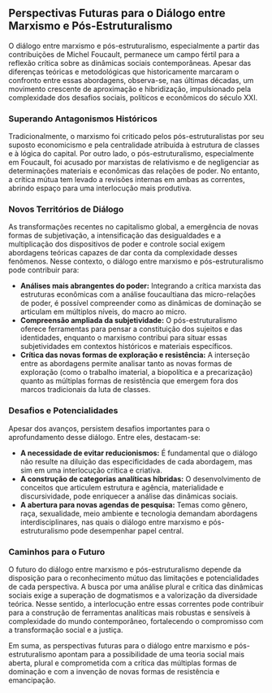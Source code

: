 
## Perspectivas Futuras para o Diálogo entre Marxismo e Pós-Estruturalismo

O diálogo entre marxismo e pós-estruturalismo, especialmente a partir das contribuições de Michel Foucault, permanece um campo fértil para a reflexão crítica sobre as dinâmicas sociais contemporâneas. Apesar das diferenças teóricas e metodológicas que historicamente marcaram o confronto entre essas abordagens, observa-se, nas últimas décadas, um movimento crescente de aproximação e hibridização, impulsionado pela complexidade dos desafios sociais, políticos e econômicos do século XXI.

### Superando Antagonismos Históricos

Tradicionalmente, o marxismo foi criticado pelos pós-estruturalistas por seu suposto economicismo e pela centralidade atribuída à estrutura de classes e à lógica do capital. Por outro lado, o pós-estruturalismo, especialmente em Foucault, foi acusado por marxistas de relativismo e de negligenciar as determinações materiais e econômicas das relações de poder. No entanto, a crítica mútua tem levado a revisões internas em ambas as correntes, abrindo espaço para uma interlocução mais produtiva.

### Novos Territórios de Diálogo

As transformações recentes no capitalismo global, a emergência de novas formas de subjetivação, a intensificação das desigualdades e a multiplicação dos dispositivos de poder e controle social exigem abordagens teóricas capazes de dar conta da complexidade desses fenômenos. Nesse contexto, o diálogo entre marxismo e pós-estruturalismo pode contribuir para:

- **Análises mais abrangentes do poder:** Integrando a crítica marxista das estruturas econômicas com a análise foucaultiana das micro-relações de poder, é possível compreender como as dinâmicas de dominação se articulam em múltiplos níveis, do macro ao micro.
- **Compreensão ampliada da subjetividade:** O pós-estruturalismo oferece ferramentas para pensar a constituição dos sujeitos e das identidades, enquanto o marxismo contribui para situar essas subjetividades em contextos históricos e materiais específicos.
- **Crítica das novas formas de exploração e resistência:** A interseção entre as abordagens permite analisar tanto as novas formas de exploração (como o trabalho imaterial, a biopolítica e a precarização) quanto as múltiplas formas de resistência que emergem fora dos marcos tradicionais da luta de classes.

### Desafios e Potencialidades

Apesar dos avanços, persistem desafios importantes para o aprofundamento desse diálogo. Entre eles, destacam-se:

- **A necessidade de evitar reducionismos:** É fundamental que o diálogo não resulte na diluição das especificidades de cada abordagem, mas sim em uma interlocução crítica e criativa.
- **A construção de categorias analíticas híbridas:** O desenvolvimento de conceitos que articulem estrutura e agência, materialidade e discursividade, pode enriquecer a análise das dinâmicas sociais.
- **A abertura para novas agendas de pesquisa:** Temas como gênero, raça, sexualidade, meio ambiente e tecnologia demandam abordagens interdisciplinares, nas quais o diálogo entre marxismo e pós-estruturalismo pode desempenhar papel central.

### Caminhos para o Futuro

O futuro do diálogo entre marxismo e pós-estruturalismo depende da disposição para o reconhecimento mútuo das limitações e potencialidades de cada perspectiva. A busca por uma análise plural e crítica das dinâmicas sociais exige a superação de dogmatismos e a valorização da diversidade teórica. Nesse sentido, a interlocução entre essas correntes pode contribuir para a construção de ferramentas analíticas mais robustas e sensíveis à complexidade do mundo contemporâneo, fortalecendo o compromisso com a transformação social e a justiça.

Em suma, as perspectivas futuras para o diálogo entre marxismo e pós-estruturalismo apontam para a possibilidade de uma teoria social mais aberta, plural e comprometida com a crítica das múltiplas formas de dominação e com a invenção de novas formas de resistência e emancipação.
```